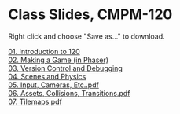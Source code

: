 # Class Slides, CMPM-120

Right click and choose "Save as..." to download.


[01. Introduction to 120](slides/01.%20Introduction%20to%20120.pdf)    
[02. Making a Game (in Phaser)](https://github.com/ikarth/index-of-cmpm-120-examples/blob/0e2a0a268f6f2f6af7c29d1aaecb8ff89ad975bf/slides/02.%20Making%20A%20Game%20(in%20Phaser).pdf)    
[03. Version Control and Debugging](https://github.com/ikarth/index-of-cmpm-120-examples/blob/f38e6e1fe0e1f0ac269095a81aff28bc944ab164/slides/03.%20Version%20Control%20and%20Debugging.pdf)    
[04. Scenes and Physics](https://github.com/ikarth/index-of-cmpm-120-examples/blob/f38e6e1fe0e1f0ac269095a81aff28bc944ab164/slides/04.%20Scenes%20and%20Physics.pdf)    
[05. Input, Cameras, Etc..pdf](https://github.com/ikarth/index-of-cmpm-120-examples/raw/main/slides/05.%20Input%2C%20Cameras%2C%20Etc..pdf)     
[06. Assets, Collisions, Transitions.pdf](https://github.com/ikarth/index-of-cmpm-120-examples/raw/main/slides/06.%20Assets%2C%20Collisions%2C%20Transitions.pdf)     
[07. Tilemaps.pdf](https://github.com/ikarth/index-of-cmpm-120-examples/raw/main/slides/07.%20Tilemaps.pdf)    
